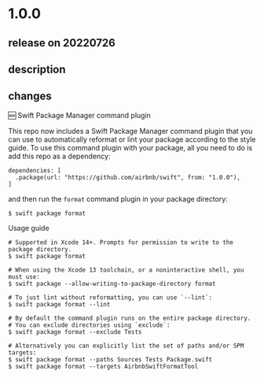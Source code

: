 # 1.0.0

## release on 20220726
## description
## changes
🆕 Swift Package Manager command plugin

This repo now includes a Swift Package Manager command plugin that you can use to automatically reformat or lint your package according to the style guide. To use this command plugin with your package, all you need to do is add this repo as a dependency:

    dependencies: [
      .package(url: "https://github.com/airbnb/swift", from: "1.0.0"),
    ]

and then run the <code>format</code> command plugin in your package directory:

    $ swift package format

Usage guide

    # Supported in Xcode 14+. Prompts for permission to write to the package directory.
    $ swift package format

    # When using the Xcode 13 toolchain, or a noninteractive shell, you must use: 
    $ swift package --allow-writing-to-package-directory format

    # To just lint without reformatting, you can use `--lint`:
    $ swift package format --lint

    # By default the command plugin runs on the entire package directory.
    # You can exclude directories using `exclude`:
    $ swift package format --exclude Tests

    # Alternatively you can explicitly list the set of paths and/or SPM targets:
    $ swift package format --paths Sources Tests Package.swift
    $ swift package format --targets AirbnbSwiftFormatTool


